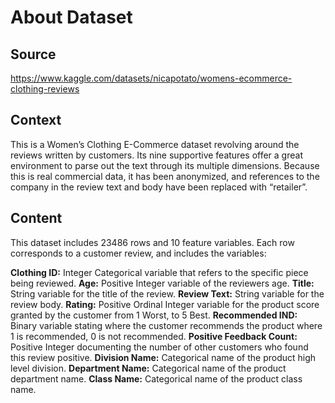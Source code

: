 # About Dataset

## Source
https://www.kaggle.com/datasets/nicapotato/womens-ecommerce-clothing-reviews

## Context
This is a Women’s Clothing E-Commerce dataset revolving around the reviews written by customers. Its nine supportive features offer a great environment to parse out the text through its multiple dimensions. Because this is real commercial data, it has been anonymized, and references to the company in the review text and body have been replaced with “retailer”.

## Content
This dataset includes 23486 rows and 10 feature variables. Each row corresponds to a customer review, and includes the variables:

**Clothing ID:** Integer Categorical variable that refers to the specific piece being reviewed.
**Age:** Positive Integer variable of the reviewers age.
**Title:** String variable for the title of the review.
**Review Text:** String variable for the review body.
**Rating:** Positive Ordinal Integer variable for the product score granted by the customer from 1 Worst, to 5 Best.
**Recommended IND:** Binary variable stating where the customer recommends the product where 1 is recommended, 0 is not recommended.
**Positive Feedback Count:** Positive Integer documenting the number of other customers who found this review positive.
**Division Name:** Categorical name of the product high level division.
**Department Name:** Categorical name of the product department name.
**Class Name:** Categorical name of the product class name.
